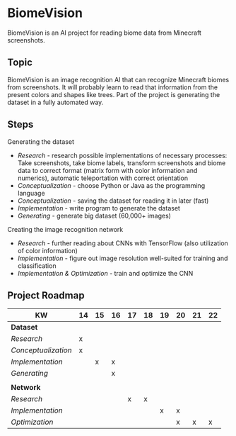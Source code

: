 # BiomeVision
BiomeVision is an AI project for reading biome data from Minecraft screenshots.


## Topic

BiomeVision is an image recognition AI that can recognize Minecraft biomes from screenshots. It will probably learn to read that information from the present colors and shapes like trees. Part of the project is generating the dataset in a fully automated way. 

## Steps

Generating the dataset

- *Research* - research possible implementations of necessary processes: Take screenshots, take biome labels, transform screenshots and biome data to correct format (matrix form with color information and numerics), automatic teleportation with correct orientation
- *Conceptualization* - choose Python or Java as the programming language
- *Conceptualization* - saving the dataset for reading it in later (fast)
- *Implementation* - write program to generate the dataset
- *Generating* - generate big dataset (60,000+ images)

Creating the image recognition network

- *Research* - further reading about CNNs with TensorFlow (also utilization of color information)
- *Implementation* - figure out image resolution well-suited for training and classification
- *Implementation & Optimization* - train and optimize the CNN

## Project Roadmap

| KW                  | 14 | 15 | 16 | 17 | 18 | 19 | 20 | 21 | 22 |
|---------------------|----|----|----|----|----|----|----|----|----|
| **Dataset**         |    |    |    |    |    |    |    |    |    |
| *Research*          | x  |    |    |    |    |    |    |    |    |
| *Conceptualization* | x  |    |    |    |    |    |    |    |    |
| *Implementation*    |    | x  | x  |    |    |    |    |    |    |
| *Generating*        |    |    | x  |    |    |    |    |    |    |
|                     |    |    |    |    |    |    |    |    |    |
| **Network**         |    |    |    |    |    |    |    |    |    |
| *Research*          |    |    |    | x  | x  |    |    |    |    |
| *Implementation*    |    |    |    |    |    | x  | x  |    |    |
| *Optimization*      |    |    |    |    |    |    | x  | x  | x  |
